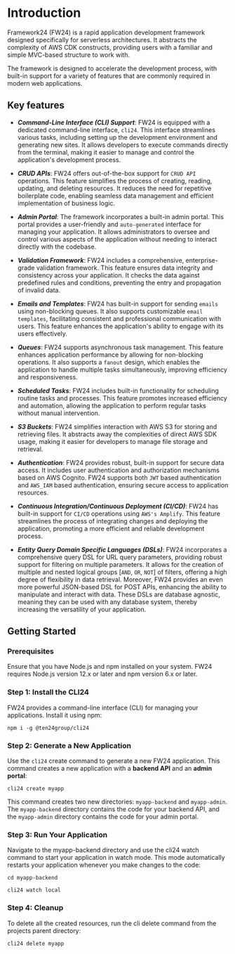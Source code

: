 # Introduction

Framework24 (FW24) is a rapid application development framework designed specifically for serverless architectures. It abstracts the complexity of AWS CDK constructs, providing users with a familiar and simple MVC-based structure to work with.

The framework is designed to accelerate the development process, with built-in support for a variety of features that are commonly required in modern web applications.

## Key features

- ***Command-Line Interface (CLI) Support***: FW24 is equipped with a dedicated command-line interface, `cli24`. This interface streamlines various tasks, including setting up the development environment and generating new sites. It allows developers to execute commands directly from the terminal, making it easier to manage and control the application's development process.

- ***CRUD APIs***: FW24 offers out-of-the-box support for `CRUD API` operations. This feature simplifies the process of creating, reading, updating, and deleting resources. It reduces the need for repetitive boilerplate code, enabling seamless data management and efficient implementation of business logic.

- ***Admin Portal***: The framework incorporates a built-in admin portal. This portal provides a user-friendly and `auto-generated` interface for managing your application. It allows administrators to oversee and control various aspects of the application without needing to interact directly with the codebase.

- ***Validation Framework***: FW24 includes a comprehensive, enterprise-grade validation framework. This feature ensures data integrity and consistency across your application. It checks the data against predefined rules and conditions, preventing the entry and propagation of invalid data.

- ***Emails and Templates***: FW24 has built-in support for sending `emails` using non-blocking queues. It also supports customizable `email templates`, facilitating consistent and professional communication with users. This feature enhances the application's ability to engage with its users effectively.

- ***Queues***: FW24 supports asynchronous task management. This feature enhances application performance by allowing for non-blocking operations. It also supports a `fanout` design, which enables the application to handle multiple tasks simultaneously, improving efficiency and responsiveness.

- ***Scheduled Tasks***: FW24 includes built-in functionality for scheduling routine tasks and processes. This feature promotes increased efficiency and automation, allowing the application to perform regular tasks without manual intervention.

- ***S3 Buckets***: FW24 simplifies interaction with AWS S3 for storing and retrieving files. It abstracts away the complexities of direct AWS SDK usage, making it easier for developers to manage file storage and retrieval.

- ***Authentication***: FW24 provides robust, built-in support for secure data access. It includes user authentication and authorization mechanisms based on AWS Cognito. FW24 supports both `JWT` based authentication and `AWS_IAM` based authentication, ensuring secure access to application resources.

- ***Continuous Integration/Continuous Deployment (CI/CD)***: FW24 has built-in support for `CI/CD` operations using `AWS's Amplify`. This feature streamlines the process of integrating changes and deploying the application, promoting a more efficient and reliable development process.

- ***Entity Query Domain Specific Languages (DSLs)***: FW24 incorporates a comprehensive query DSL for URL query parameters, providing robust support for filtering on multiple parameters. It allows for the creation of multiple and nested logical groups [`AND`, `OR`, `NOT`] of filters, offering a high degree of flexibility in data retrieval. Moreover, FW24 provides an even more powerful JSON-based DSL for POST APIs, enhancing the ability to manipulate and interact with data. These DSLs are database agnostic, meaning they can be used with any database system, thereby increasing the versatility of your application.

## Getting Started

### Prerequisites

Ensure that you have Node.js and npm installed on your system. FW24 requires Node.js version 12.x or later and npm version 6.x or later.

### Step 1: Install the CLI24

FW24 provides a command-line interface (CLI) for managing your applications. Install it using npm:

```shell
npm i -g @ten24group/cli24
```

### Step 2: Generate a New Application

Use the `cli24` create command to generate a new FW24 application. This command creates a new application with a **backend API** and an **admin portal**:

```shell
cli24 create myapp
```

This command creates two new directories: `myapp-backend` and `myapp-admin`. The `myapp-backend` directory contains the code for your backend API, and the `myapp-admin` directory contains the code for your admin portal.

### Step 3: Run Your Application

Navigate to the myapp-backend directory and use the cli24 watch command to start your application in watch mode. This mode automatically restarts your application whenever you make changes to the code:

```shell
cd myapp-backend

cli24 watch local
```

### Step 4: Cleanup

To delete all the created resources, run the cli delete command from the projects parent directory:

```shell
cli24 delete myapp
```
